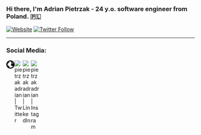 ### Hi there, I'm **Adrian Pietrzak** - 24 y.o. software engineer from Poland. 🇵🇱

[![Website](https://img.shields.io/website?label=pietrzakadrian.com&style=for-the-badge&url=https%3A%2F%2Fcodestackr.com)](https://pietrzakadrian.com)
[![Twitter Follow](https://img.shields.io/twitter/follow/pietrzakadrian?color=1DA1F2&logo=twitter&style=for-the-badge)](https://twitter.com/intent/follow?original_referer=https%3A%2F%2Fgithub.com%2Fpietrzakadrian&screen_name=pietrzakadrian)

---

### Social Media:

[<img align="left" alt="pietrzakadrian" width="22px" src="https://raw.githubusercontent.com/iconic/open-iconic/master/svg/globe.svg" />][website]
[<img align="left" alt="pietrzakadrian | Twitter" width="22px" src="https://cdn.jsdelivr.net/npm/simple-icons@v3/icons/twitter.svg" />][twitter]
[<img align="left" alt="pietrzakadrian | LinkedIn" width="22px" src="https://cdn.jsdelivr.net/npm/simple-icons@v3/icons/linkedin.svg" />][linkedin]
[<img align="left" alt="pietrzakadrian | Instagram" width="22px" src="https://cdn.jsdelivr.net/npm/simple-icons@v3/icons/instagram.svg" />][instagram]

<br />

[website]: https://pietrzakadrian.com
[twitter]: https://twitter.com/pietrzakadrian
[instagram]: https://instagram.com/pietrzakadrian
[linkedin]: https://linkedin.com/in/pietrzakadrian
